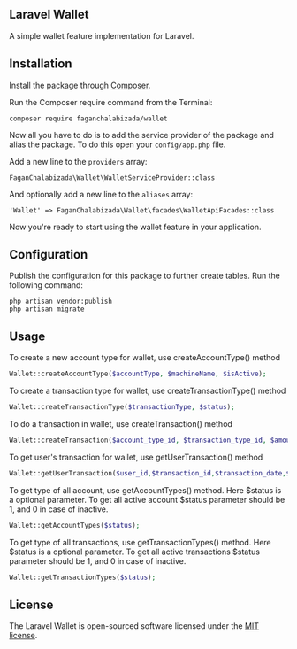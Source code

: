 ## Laravel Wallet

A simple wallet feature implementation for Laravel.

## Installation

Install the package through [Composer](http://getcomposer.org/). 

Run the Composer require command from the Terminal:

    composer require faganchalabizada/wallet

Now all you have to do is to add the service provider of the package and alias the package. To do this open your `config/app.php` file.

Add a new line to the `providers` array:

	FaganChalabizada\Wallet\WalletServiceProvider::class

And optionally add a new line to the `aliases` array:

	'Wallet' => FaganChalabizada\Wallet\facades\WalletApiFacades::class

Now you're ready to start using the wallet feature in your application.

## Configuration

Publish the configuration for this package to further create tables. Run the following command:

	php artisan vendor:publish
	php artisan migrate

## Usage

To create a new account type for wallet, use createAccountType() method 

```php
Wallet::createAccountType($accountType, $machineName, $isActive);
```


To create a transaction type for wallet, use createTransactionType() method 

```php
Wallet::createTransactionType($transactionType, $status);
```


To do a transaction in wallet, use createTransaction() method 
```php
Wallet::createTransaction($account_type_id, $transaction_type_id, $amount, $transaction_date, $user_id, $transaction_status);
```

To get user's transaction for wallet, use getUserTransaction() method 
```php
Wallet::getUserTransaction($user_id,$transaction_id,$transaction_date,$account_type,$transaction_type,$transaction_status);
```

To get type of  all account, use getAccountTypes() method. Here $status is a optional parameter. To get all active account $status parameter should be 1, and 0 in case of inactive. 
```php
Wallet::getAccountTypes($status);
```

To get type of all transactions, use getTransactionTypes() method. Here $status is a optional parameter. To get all active transactions $status parameter should be 1, and 0 in case of inactive. 
```php
Wallet::getTransactionTypes($status);
```




## License

The Laravel Wallet is open-sourced software licensed under the [MIT license](http://opensource.org/licenses/MIT).